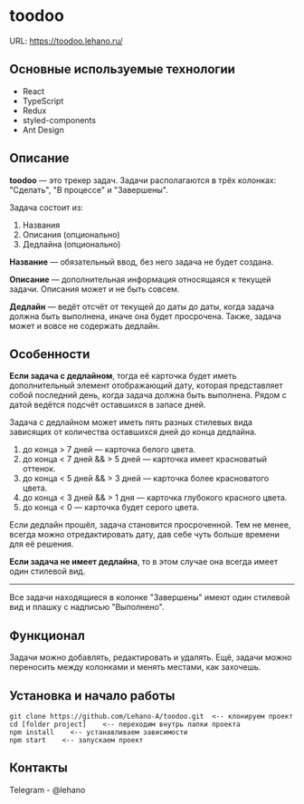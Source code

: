 # toodoo

URL: https://toodoo.lehano.ru/

## Основные используемые технологии

- React
- TypeScript
- Redux
- styled-components
- Ant Design

## Описание

**toodoo** — это трекер задач. Задачи располагаются в трёх колонках: "Сделать", "В процессе" и "Завершены".

Задача состоит из:

1. Названия
2. Описания (опционально)
3. Дедлайна (опционально)

**Название** — обязательный ввод, без него задача не будет создана.

**Описание** — дополнительная информация относящаяся к текущей задачи. Описания может и не быть совсем.

**Дедлайн** — ведёт отсчёт от текущей до даты до даты, когда задача должна быть выполнена, иначе она будет просрочена. Также, задача может и вовсе не содержать дедлайн.

## Особенности

**Если задача с дедлайном**, тогда её карточка будет иметь дополнительный элемент отображающий дату, которая представляет собой последний день, когда задача должна быть выполнена. Рядом с датой ведётся подсчёт оставшихся в запасе дней.

Задача с дедлайном может иметь пять разных стилевых вида зависящих от количества оставшихся дней до конца дедлайна.

1. до конца > 7 дней — карточка белого цвета.
2. до конца < 7 дней && > 5 дней — карточка имеет красноватый оттенок.
3. до конца < 5 дней && > 3 дней — карточка более красноватого цвета.
4. до конца < 3 дней && > 1 дня — карточка глубокого красного цвета.
5. до конца < 0 — карточка будет серого цвета.

Если дедлайн прошёл, задача становится просроченной. Тем не менее, всегда можно отредактировать дату, дав себе чуть больше времени для её решения.

**Если задача не имеет дедлайна**, то в этом случае она всегда имеет один стилевой вид.

---

Все задачи находящиеся в колонке "Завершены" имеют один стилевой вид и плашку с надписью "Выполнено".

## Функционал

Задачи можно добавлять, редактировать и удалять. Ещё, задачи можно переносить между колонками и менять местами, как захочешь.

## Установка и начало работы

```
git clone https://github.com/Lehano-A/toodoo.git  <-- клонируем проект
cd [folder project]    <-- переходим внутрь папки проекта
npm install    <-- устанавливаем зависимости
npm start    <-- запускаем проект
```

## Контакты

Telegram - @lehano
